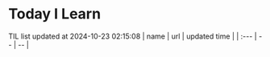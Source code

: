 # Today I Learn 
TIL list updated at 2024-10-23 02:15:08
| name | url | updated time |
| :--- | -- | -- |
